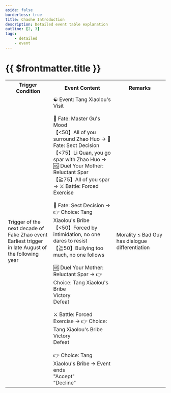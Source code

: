 ```yaml
---
aside: false
borderless: true
title: Chaohe Introduction
description: Detailed event table explanation
outline: [2, 3]
tags:
    - detailed
    - event
---
```


# {{ $frontmatter.title }}

<Table class="timeline-table">
    <tr class="timeline-header">
        <th>Trigger Condition</th>
        <th>Event Content</th>
        <th>Remarks</th>
    </tr>
	<tr>
		<td>
			Trigger of the next decade of Fake Zhao event<br>
			Earliest trigger in late August of the following year<br>
		</td>
		<td>
			<span title="Contribution ≥20: Heart +30, Loyalty +1">☯ Event: Tang Xiaolou's Visit</span> <br>
			<br>
			<span title="Maximum 70, Moral Correction (Villain -20, Bad Guy -10, Good Guy +10, Hero +20)">🎲 Fate: Master Gu's Mood</span> <br>
			【<50】All of you surround Zhao Huo → 🎲 Fate: Sect Decision<br>
			【<75】Li Quan, you go spar with Zhao Huo → 🆚 Duel Your Mother: Reluctant Spar<br>
			【≧75】All of you spar → ⚔️ Battle: Forced Exercise<br>
			<br>
			<span title="Maximum 80, Positive Loyalty Correction">🎲 Fate: Sect Decision → 👉 Choice: Tang Xiaolou's Bribe</span> <br>
			<span title="Heart -10">【<50】Forced by intimidation, no one dares to resist</span> <br>
			【≧50】Bullying too much, no one follows <br>
			<br>
			🆚 Duel Your Mother: Reluctant Spar → 👉 Choice: Tang Xiaolou's Bribe<br>
			<span title="Martial Arts +2">Victory</span> <br>
			Defeat <br>
			<br>
			⚔️ Battle: Forced Exercise → 👉 Choice: Tang Xiaolou's Bribe<br>
			<span title="Martial Arts +2, Stamina +1">Victory</span> <br>
			<span title="Martial Arts +2, Stamina +1">Defeat</span> <br>
			<br>
			👉 Choice: Tang Xiaolou's Bribe → Event ends<br>
			<span title="Social Skills +2, Silver +100">"Accept"</span> <br>
			<span title="Cultivation +1, Social Skills -2">"Decline"</span> <br>
		</td>
		<td>
			Morality ≤ Bad Guy has dialogue differentiation <br>
		</td>
	</tr>
</table>